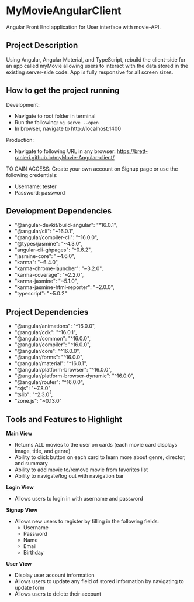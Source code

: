 # MyMovieAngularClient

Angular Front End application for User interface with movie-API.

## Project Description

Using Angular, Angular Material, and TypeScript, rebuild the client-side for an app called myMovie allowing users to interact with the data stored in the existing server-side code. App is fully responsive for all screen sizes.

## How to get the project running

Development:

- Navigate to root folder in terminal
- Run the following: `ng serve --open`
- In browser, navigate to http://localhost:1400

Production:

- Navigate to following URL in any browser:
  https://brett-ranieri.github.io/myMovie-Angular-client/

TO GAIN ACCESS:
Create your own account on Signup page or use the following credentials:
  - Username: tester
  - Password: password

## Development Dependencies

- "@angular-devkit/build-angular": "^16.0.1",
- "@angular/cli": "~16.0.1",
- "@angular/compiler-cli": "^16.0.0",
- "@types/jasmine": "~4.3.0",
- "angular-cli-ghpages": "^0.6.2",
- "jasmine-core": "~4.6.0",
- "karma": "~6.4.0",
- "karma-chrome-launcher": "~3.2.0",
- "karma-coverage": "~2.2.0",
- "karma-jasmine": "~5.1.0",
- "karma-jasmine-html-reporter": "~2.0.0",
- "typescript": "~5.0.2"

## Project Dependencies

- "@angular/animations": "^16.0.0",
- "@angular/cdk": "^16.0.1",
- "@angular/common": "^16.0.0",
- "@angular/compiler": "^16.0.0",
- "@angular/core": "^16.0.0",
- "@angular/forms": "^16.0.0",
- "@angular/material": "^16.0.1",
- "@angular/platform-browser": "^16.0.0",
- "@angular/platform-browser-dynamic": "^16.0.0",
- "@angular/router": "^16.0.0",
- "rxjs": "~7.8.0",
- "tslib": "^2.3.0",
- "zone.js": "~0.13.0"

## Tools and Features to Highlight

**Main View**

- Returns ALL movies to the user on cards (each movie card displays image, title, and genre)
- Ability to click button on each card to learn more about genre, director, and summary 
- Ability to add movie to/remove movie from favorites list
- Ability to navigate/log out with navigation bar

**Login View**

- Allows users to login in with username and password

**Signup View**

- Allows new users to register by filling in the following fields:
  - Username
  - Password
  - Name
  - Email
  - Birthday

**User View**

- Display user account information
- Allows users to update any field of stored information by navigating to update form
- Allows users to delete their account


